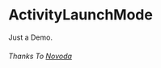 # ActivityLaunchMode
Just a Demo.
###### Thanks To [Novoda](https://play.google.com/store/apps/details?id=com.novoda.demos.activitylaunchmode)